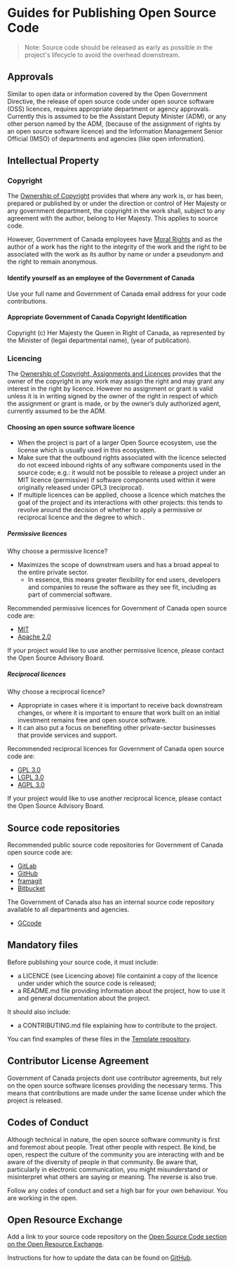 # Guides for Publishing Open Source Code

> Note: Source code should be released as early as possible in the project's lifecycle to avoid the overhead downstream.

## Approvals

Similar to open data or information covered by the Open Government Directive, the release of open source code under open source software (OSS) licences, requires appropriate department or agency approvals.
Currently this is assumed to be the Assistant Deputy Minister (ADM), or any other person named by the ADM, (because of the assignment of rights by an open source software licence) and the Information Management Senior Official (IMSO) of departments and agencies (like open information).

## Intellectual Property

### Copyright

The [Ownership of Copyright](https://laws-lois.justice.gc.ca/eng/acts/c-42/page-4.html#h-7) provides that where any work is, or has been, prepared or published by or under the direction or control of Her Majesty or any government department, the copyright in the work shall, subject to any agreement with the author, belong to Her Majesty.  This applies to source code.

However, Government of Canada employees have [Moral Rights](https://laws-lois.justice.gc.ca/eng/acts/c-42/page-4.html#h-8) and as the author of a work has the right to the integrity of the work and the right to be associated with the work as its author by name or under a pseudonym and the right to remain anonymous.

#### Identify yourself as an employee of the Government of Canada

Use your full name and Government of Canada email address for your code contributions.

#### Appropriate Government of Canada Copyright Identification

Copyright (c) Her Majesty the Queen in Right of Canada, as represented by the Minister of (legal departmental name), (year of publication).

### Licencing

The [Ownership of Copyright, Assignments and Licences](https://laws-lois.justice.gc.ca/eng/acts/c-42/page-4.html#h-7) provides that the owner of the copyright in any work may assign the right and may grant any interest in the right by licence.
However no assignment or grant is valid unless it is in writing signed by the owner of the right in respect of which the assignment or grant is made, or by the owner’s duly authorized agent, currently assumed to be the ADM.

#### Choosing an open source software licence

* When the project is part of a larger Open Source ecosystem, use the license which is usually used in this ecosystem.
* Make sure that the outbound rights associated with the licence selected do not exceed inbound rights of any software components used in the source code; e.g.: it would not be possible to release a project under an MIT licence (permissive) if software components used within it were originally released under GPL3 (reciprocal).
* If multiple licences can be applied, choose a licence which matches the goal of the project and its interactions with other projects: this tends to revolve around the decision of whether to apply a permissive or reciprocal licence and the degree to which .

##### Permissive licences

Why choose a permissive licence?

* Maximizes the scope of downstream users and has a broad appeal to the entire private sector.
  * In essence, this means greater flexibility for end users, developers and companies to reuse the software as they see fit, including as part of commercial software.

Recommended permissive licences for Government of Canada open source code are:

* [MIT](https://opensource.org/licenses/MIT)
* [Apache 2.0](https://opensource.org/licenses/Apache-2.0)

If your project would like to use another permissive licence, please contact the Open Source Advisory Board.

##### Reciprocal licences

Why choose a reciprocal licence?

* Appropriate in cases where it is important to receive back downstream changes, or where it is important to ensure that work built on an initial investment remains free and open source software.
* It can also put a focus on benefiting other private-sector businesses that provide services and support.

Recommended reciprocal licences for Government of Canada open source code are:

* [GPL 3.0](https://www.gnu.org/licenses/gpl-3.0.en.html)
* [LGPL 3.0](https://www.gnu.org/licenses/lgpl-3.0.en.html)
* [AGPL 3.0](https://www.gnu.org/licenses/agpl-3.0.en.html)

If your project would like to use another reciprocal licence, please contact the Open Source Advisory Board.

## Source code repositories

Recommended public source code repositories for Government of Canada open source code are:

* [GitLab](https://gitlab.com/)
* [GitHub](https://github.com/)
* [framagit](https://framagit.org/)
* [Bitbucket](https://bitbucket.org/)

The Government of Canada also has an internal source code repository available to all departments and agencies.

* [GCcode](#link)

## Mandatory files

Before publishing your source code, it must include:

* a LICENCE (see Licencing above) file containint a copy of the licence under under which the source code is released;
* a README.md file providing information about the project, how to use it and general documentation about the project.

It should also include:

* a CONTRIBUTING.md file explaining how to contribute to the project.

You can find examples of these files in the [Template repository](https://github.com/gctools-outilsgc/template-gabarit).

## Contributor License Agreement

Government of Canada projects dont use contributor agreements, but rely on the open source software licenses providing the necessary terms.
This means that contributions are made under the same license under which the project is released.

## Codes of Conduct

Although technical in nature, the open source software community is first and foremost about people. Treat other people with respect. Be kind, be open, respect the culture of the community you are interacting with and be aware of the diversity of people in that community. Be aware that, particularly in electronic communication, you might misunderstand or misinterpret what others are saying or meaning. The reverse is also true.

Follow any codes of conduct and set a high bar for your own behaviour. You are working in the open.

## Open Resource Exchange

Add a link to your source code repository on the [Open Source Code section on the Open Resource Exchange](https://canada-ca.github.io/ore-ero/open-source-code.html).

Instructions for how to update the data can be found on [GitHub](https://github.com/canada-ca/ore-ero/tree/master/_data).
